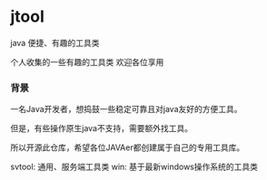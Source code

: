 # jtool

java 便捷、有趣的工具类

个人收集的一些有趣的工具类
欢迎各位享用

### 背景
一名Java开发者，想捣鼓一些稳定可靠且对java友好的方便工具。

但是，有些操作原生java不支持，需要额外找工具。

所以开源此仓库，希望各位JAVAer都创建属于自己的专用工具库。

svtool: 通用、服务端工具类
win: 基于最新windows操作系统的工具类